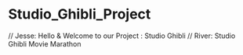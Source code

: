 # Studio_Ghibli_Project

// Jesse: Hello & Welcome to our Project : Studio Ghibli
// River: Studio Ghibli Movie Marathon
